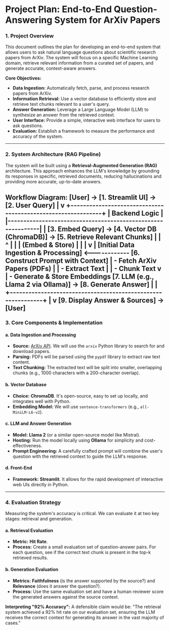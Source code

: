 # Project Plan: End-to-End Question-Answering System for ArXiv Papers

### 1. Project Overview

This document outlines the plan for developing an end-to-end system that allows users to ask natural language questions about scientific research papers from ArXiv. The system will focus on a specific Machine Learning domain, retrieve relevant information from a curated set of papers, and generate accurate, context-aware answers.

**Core Objectives:**
- **Data Ingestion:** Automatically fetch, parse, and process research papers from ArXiv.
- **Information Retrieval:** Use a vector database to efficiently store and retrieve text chunks relevant to a user's query.
- **Answer Generation:** Leverage a Large Language Model (LLM) to synthesize an answer from the retrieved context.
- **User Interface:** Provide a simple, interactive web interface for users to ask questions.
- **Evaluation:** Establish a framework to measure the performance and accuracy of the system.

---

### 2. System Architecture (RAG Pipeline)

The system will be built using a **Retrieval-Augmented Generation (RAG)** architecture. This approach enhances the LLM's knowledge by grounding its responses in specific, retrieved documents, reducing hallucinations and providing more accurate, up-to-date answers.

**Workflow Diagram:**
[User] -> [1. Streamlit UI] -> [2. User Query]
|
v
+-------------------------------------------------------------+
|        Backend Logic                                        |
|-------------------------------------------------------------|
| [3. Embed Query] -> [4. Vector DB (ChromaDB)] -> [5. Retrieve Relevant Chunks] |
|                             ^                               |
|                             | (Embed & Store)               |
|                             |                               v
| [Initial Data Ingestion & Processing] <------------ [6. Construct Prompt with Context]
|  - Fetch ArXiv Papers (PDFs)                                |
|  - Extract Text                                             |
|  - Chunk Text                                               v
|  - Generate & Store Embeddings                  [7. LLM (e.g., Llama 2 via Ollama)] -> [8. Generate Answer]
|                                                             |
+-------------------------------------------------------------+
|
v
[9. Display Answer & Sources] -> [User]
---

### 3. Core Components & Implementation

#### a. Data Ingestion and Processing
- **Source:** [ArXiv API](https://info.arxiv.org/help/api/index.html). We will use the `arxiv` Python library to search for and download papers.
- **Parsing:** PDFs will be parsed using the `pypdf` library to extract raw text content.
- **Text Chunking:** The extracted text will be split into smaller, overlapping chunks (e.g., 1000 characters with a 200-character overlap).

#### b. Vector Database
- **Choice:** **ChromaDB**. It's open-source, easy to set up locally, and integrates well with Python.
- **Embedding Model:** We will use `sentence-transformers` (e.g., `all-MiniLM-L6-v2`).

#### c. LLM and Answer Generation
- **Model:** **Llama 2** (or a similar open-source model like Mistral).
- **Hosting:** Run the model locally using **Ollama** for simplicity and cost-effectiveness.
- **Prompt Engineering:** A carefully crafted prompt will combine the user's question with the retrieved context to guide the LLM's response.

#### d. Front-End
- **Framework:** **Streamlit**. It allows for the rapid development of interactive web UIs directly in Python.

---

### 4. Evaluation Strategy

Measuring the system's accuracy is critical. We can evaluate it at two key stages: retrieval and generation.

#### a. Retrieval Evaluation
- **Metric:** **Hit Rate**.
- **Process:** Create a small evaluation set of question-answer pairs. For each question, see if the correct text chunk is present in the top-k retrieved results.

#### b. Generation Evaluation
- **Metrics:** **Faithfulness** (is the answer supported by the source?) and **Relevance** (does it answer the question?).
- **Process:** Use the same evaluation set and have a human reviewer score the generated answers against the source context.

**Interpreting "92% Accuracy":**
A defensible claim would be: "The retrieval system achieved a 92% hit rate on our evaluation set, ensuring the LLM receives the correct context for generating its answer in the vast majority of cases."